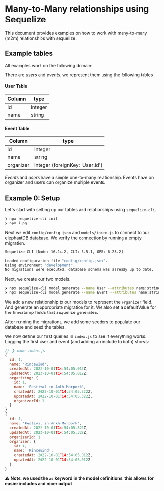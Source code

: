 # Many-to-Many relationships using Sequelize

This document provides examples on how to work with many-to-many (m2m) relationships with sequelize.

## Example tables

All examples work on the following domain:

There are _users_ and _events_, we represent them using the following tables

#### User Table

| Column | type    |
| ------ | ------- |
| id     | integer |
| name   | string  |

#### Event Table

| Column    | type                            |
| --------- | ------------------------------- |
| id        | integer                         |
| name      | string                          |
| organizer | integer (foreignKey: 'User.id') |

_Events_ and _users_ have a simple one-to-many relationship. Events have on organizer and users can organize multiple events.

## Example 0: Setup

Let's start with setting up our tables and relationships using `sequelize-cli`.

```bash
❯ npx sequelize-cli init
❯ npm i pg
```

Next we edit `config/config.json` and `models/index.js` to connect to our elephantDB database. We verify the connection by running a empty migration.

```bash
Sequelize CLI [Node: 16.14.2, CLI: 6.5.1, ORM: 6.23.2]

Loaded configuration file "config/config.json".
Using environment "development".
No migrations were executed, database schema was already up to date.
```

Next, we create our two models.

```bash
❯ npx sequelize-cli model:generate --name User --attributes name:string
❯ npx sequelize-cli model:generate --name Event --attributes name:string
```

We add a new relationship to our models to represent the `organizer` field. And generate an appropriate migration for it. We also set a defaultValue for the timestamp fields that sequelize generates.

After running the migrations, we add some seeders to populate our database and seed the tables.

We now define our first queries in `index.js` to see if everything works. Logging the first user and event (and adding an include to both) shows:

```javascript
// ❯ node index.js
{
  id: 1,
  name: 'Rincewind',
  createdAt: 2022-10-01T14:54:05.012Z,
  updatedAt: 2022-10-01T14:54:05.012Z,
  organizing: {
    id: 1,
    name: 'Festival in Ankh-Morpork',
    createdAt: 2022-10-01T14:54:05.322Z,
    updatedAt: 2022-10-01T14:54:05.322Z,
    organizerId: 1
  }
}
{
  id: 1,
  name: 'Festival in Ankh-Morpork',
  createdAt: 2022-10-01T14:54:05.322Z,
  updatedAt: 2022-10-01T14:54:05.322Z,
  organizerId: 1,
  organizer: {
    id: 1,
    name: 'Rincewind',
    createdAt: 2022-10-01T14:54:05.012Z,
    updatedAt: 2022-10-01T14:54:05.012Z
  }
}
```

**⚠️ Note: we used the `as` keyword in the model definitions, this allows for easier includes and nicer output**
